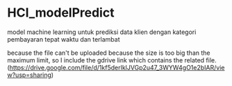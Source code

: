 # HCI_modelPredict
model machine learning untuk prediksi data klien dengan kategori pembayaran tepat waktu dan terlambat

because the file can't be uploaded because the size is too big than the maximum limit, so I include the gdrive link which contains the related file.
(https://drive.google.com/file/d/1kf5derIklJVGp2u47_3WYW4gO1e2bIAR/view?usp=sharing)
